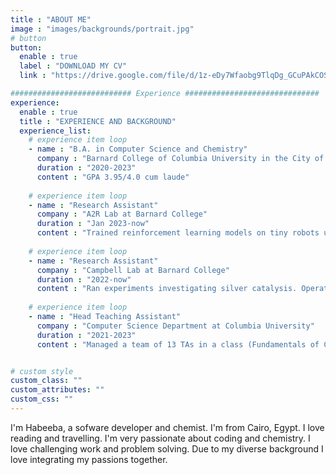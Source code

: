 ```yaml
---
title : "ABOUT ME"
image : "images/backgrounds/portrait.jpg"
# button
button:
  enable : true
  label : "DOWNLOAD MY CV"
  link : "https://drive.google.com/file/d/1z-eDy7Wfaobg9TlqDg_GCuPAkCOSueIJ/view?usp=sharing"

########################### Experience ##############################
experience:
  enable : true
  title : "EXPERIENCE AND BACKGROUND"
  experience_list:
    # experience item loop
    - name : "B.A. in Computer Science and Chemistry"
      company : "Barnard College of Columbia University in the City of New York"
      duration : "2020-2023"
      content : "GPA 3.95/4.0 cum laude"
      
    # experience item loop
    - name : "Research Assistant"
      company : "A2R Lab at Barnard College"
      duration : "Jan 2023-now"
      content : "Trained reinforcement learning models on tiny robots using NVIDIA’s Isaac Sim and Isaac Gym."
      
    # experience item loop
    - name : "Research Assistant"
      company : "Campbell Lab at Barnard College"
      duration : "2022-now"
      content : "Ran experiments investigating silver catalysis. Operated NMR, SCXRD, IR machines. Presented work at ACS conference and Lida Orzeck poster session."
      
    # experience item loop
    - name : "Head Teaching Assistant"
      company : "Computer Science Department at Columbia University"
      duration : "2021-2023"
      content : "Managed a team of 13 TAs in a class (Fundamentals of Computing Systems) of 300+ students. Held weekly office hours to help students. Proctered and graded midterms and exams. Wrote grading scripts to grade homework."


# custom style
custom_class: "" 
custom_attributes: "" 
custom_css: ""
---
```


I'm Habeeba, a sofware developer and chemist. I'm from Cairo, Egypt. I love reading and travelling. I'm very passionate about coding and chemistry. I love challenging work and problem solving. Due to my diverse background I love integrating my passions together. 

